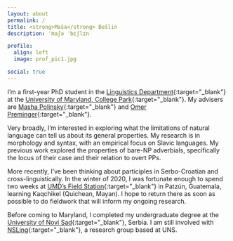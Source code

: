 ```yaml
---
layout: about
permalink: /
title: <strong>Maša</strong> Bešlin
description: ˈmaʃə ˈbɛʃlɪn

profile:
  align: left
  image: prof_pic1.jpg

social: true
---
```


I’m a first-year PhD student in the <span sty>[Linguistics Department](http://ling.umd.edu/){:target="\_blank"} at the [University of Maryland, College Park](https://www.umd.edu/){:target="\_blank"}. My advisers are [Masha Polinsky](http://www.mariapolinsky.com/){:target="\_blank"} and [Omer Preminger](https://omer.lingsite.org/){:target="\_blank"}.

Very broadly, I’m interested in exploring what the limitations of natural language can tell us about its general properties. My research is in morphology and syntax, with an empirical focus on Slavic languages. My previous work explored the properties of bare-NP adverbials, specifically the locus of their case and their relation to overt PPs.

More recently, I’ve been thinking about participles in Serbo-Croatian and cross-linguistically. In the winter of 2020, I was fortunate enough to spend two weeks at [UMD’s Field Station](https://languagescience.umd.edu/beyond-umd/guatemala-field-station){:target="\_blank"} in Patzún, Guatemala, learning Kaqchikel (Quichean, Mayan). I hope to return there as soon as possible to do fieldwork that will inform my ongoing research.

Before coming to Maryland, I completed my undergraduate degree at the [University of Novi Sad](http://www.uns.ac.rs/index.php/en/){:target="\_blank"}, Serbia. I am still involved with [NSLing](http://nsling.org/en/){:target="\_blank"}, a research group based at UNS.
